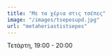 ```yaml
---
title: "Με τα χέρια στις τσέπες"
image: "/images/tsepesupd.jpg"
url: "metaheriastistsepes"
---
```



Τετάρτη, 19:00 - 20:00